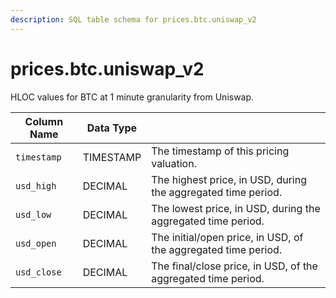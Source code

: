 ```yaml
---
description: SQL table schema for prices.btc.uniswap_v2
---
```


# prices.btc.uniswap\_v2

HLOC values for BTC at 1 minute granularity from Uniswap.

| Column Name | Data Type |                                                                |
| ----------- | --------- | -------------------------------------------------------------- |
| `timestamp` | TIMESTAMP | The timestamp of this pricing valuation.                       |
| `usd_high`  | DECIMAL   | The highest price, in USD, during the aggregated time period.  |
| `usd_low`   | DECIMAL   | The lowest price, in USD, during the aggregated time period.   |
| `usd_open`  | DECIMAL   | The initial/open price, in USD, of the aggregated time period. |
| `usd_close` | DECIMAL   | The final/close price, in USD, of the aggregated time period.  |
